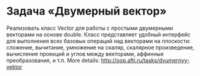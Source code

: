# Задача «Двумерный вектор»
Реализовать класс Vector для работы с простыми двумерными векторами на основе double.
Класс представляет удобный интерфейс для выполнения всех базовых операций над векторами на плоскости: сложение, вычитание, умножение на скаляр, скалярное произведение, вычисление проекций и углов между векторами, аффинные преобразования, и т.п.
More details: http://oop.afti.ru/tasks/dvumernyy-vektor
